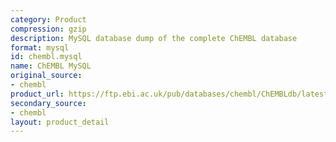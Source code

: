 ```yaml
---
category: Product
compression: gzip
description: MySQL database dump of the complete ChEMBL database
format: mysql
id: chembl.mysql
name: ChEMBL MySQL
original_source:
- chembl
product_url: https://ftp.ebi.ac.uk/pub/databases/chembl/ChEMBLdb/latest/
secondary_source:
- chembl
layout: product_detail
---
```

